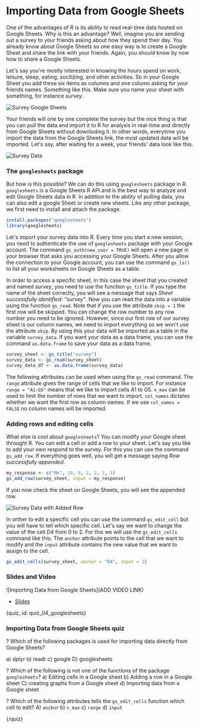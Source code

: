 # Importing Data from Google Sheets

One of the advantages of R is its ability to read real-time data hosted on Google Sheets. Why is this an advantage? Well, imagine you are sending out a survey to your friends asking about how they spend their day. You already know about Google Sheets so one easy way is to create a Google Sheet and share the link with your friends. Again, you should know by now how to share a Google Sheets.

Let's say you're mostly interested in knowing the hours spend on work, leisure, sleep, eating, socilizing, and other activities. So in your Google Sheet you add these six items as columns and one column asking for your friends names. Something like this. Make sure you name your sheet with something, for instance *survey*.

![Survey Google Sheets](images/04_googlesheets/04_data_googlesheets_01.png)


Your friends will one by one complete the survey but the nice thing is that you can pull the data and import it to R for analysis in real-time and directly from Google Sheets without downloding it. In other words, everytime you import the data from the Google Sheets link, the most updated data will be imported. Let's say, after waiting for a week, your friends' data look like this.

![Survey Data](images/04_googlesheets/04_data_googlesheets_02.png)

### The `googlesheets` package


But how is this possible? We can do this using `googlesheets` package in R. `googlesheets` is a Google Sheets R API and is the best way to analyze and edit Google Sheets data in R. In addition to the ability of pulling data, you can also edit a google Sheet or create new sheets. Like any other package, we first need to install and attach the package. 

```r
install.packages("googlesheets")
library(googlesheets)
```

Let's import your survey data into R. Every time you start a new session, you need to authenticate the use of `googlesheets` package with your Google account. The command `gs_auth(new_user = TRUE)` will open a new page in your browser that asks you accessing your Google Sheets. After you allow the connection to your Google account, you can use the command `gs_ls()` to list all your worksheets on Google Sheets as a table.

In order to access a specific sheet, in this case the sheet that you created and named *survey*, you need to use the function `gs_title`. If you type the name of the sheet correctly, you will see a message that says *Sheet successfully identified: "survey"*. Now you can read the data into a variable using the function `gs_read`. Note that if you use the attribute `skip = 1` the first row will be skipped. You can change the row number to any row number you need to be ignored. However, since our first row of our survey sheet is our column names, we need to import everything so we won't use the attribute `skip`. By using this your data will be imported as a table in the variable `survey_data`. If you want your data as a data frame, you can use the command `as.data.frame` to save your data as a data frame.

```r
survey_sheet <- gs_title("survey")
survey_data <- gs_read(survey_sheet)
survey_data_df <- as.data.frame(survey_data)
```

The following attributes can be used when using the `gs_read` command. The `range` attribute gives the range of cells that we like to import. For instance `range = "A1:G5"` means that we like to import cells A1 to G5. `n_max` can be used to limit the number of rows that we want to import. `col_names` dictates whether we want the first row as column names. If we use `col_names = FALSE` no column names will be imported.


### Adding rows and editing cells

What else is cool about `googlesheets`? You can modify your Google sheet throught R. You can edit a cell or add a row to your sheet. Let's say you like to add your own respond to the survey. For this you can use the command `gs_add_row`. If everything goes well, you will get a message saying *Row successfully appended*. 

```r
my_response <- c("Me", 10, 8, 2, 2, 1, 1)
gs_add_row(survey_sheet, input = my_response)
```

If you now check the sheet on Google Sheets, you will see the appended row.

![Survey Data with Added Row](images/04_googlesheets/04_data_googlesheets_07.png)


In orther to edit a specific cell you can use the command `gs_edit_cell` but you will have to tell which specific cell. Let's say we want to change the value of the cell *D4* from 0 to 2. For this we will use the `gs_edit_cells` command like this. The `anchor` attribute points to the cell that we want to modify and the `input` attribute contains the new value that we want to assign to the cell.

```r
gs_edit_cells(survey_sheet, anchor = "D4", input = 2)
```


### Slides and Video

![Importing Data from Google Sheets](ADD VIDEO LINK)

* [Slides](https://docs.google.com/presentation/d/1BtZv6mbC0ufQASlkWjdnXY1MQKVsC3Mo0rGmzfMadyA/edit?usp=sharing)

{quiz, id: quiz_04_googlesheets}

### Importing Data from Google Sheets quiz

? Which of the following packages is used for importing data directly from Google Sheets?

a) dplyr
b) readr
c) google
D) googlesheets

? Which of the following is not one of the functions of the package `googlesheets`?
a) Editing cells in a Google sheet
b) Adding a row in a Google sheet
C) creating graphs from a Google sheet
d) Importing data from a Google sheet

? Which of the following attributes tells the `gs_edit_cells` function which cell to edit?
A) `anchor`
b) `n_max`
c) `range`
d) `input`


{/quiz}